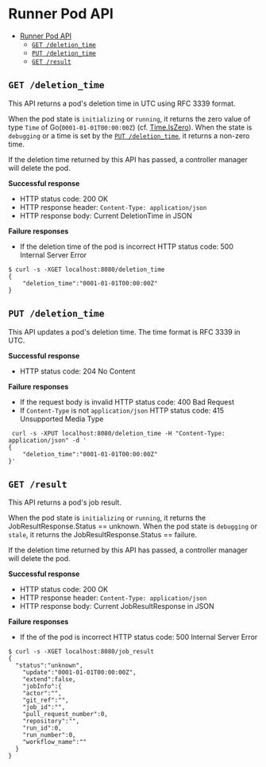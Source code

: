 Runner Pod API
==============

- [Runner Pod API](#runner-pod-api)
  - [`GET /deletion_time`](#get-deletion_time)
  - [`PUT /deletion_time`](#put-deletion_time)
  - [`GET /result`](#get-result)

## `GET /deletion_time`

This API returns a pod's deletion time in UTC using RFC 3339 format.

When the pod state is `initializing` or `running`, it returns the zero value of 
type `Time` of Go(`0001-01-01T00:00:00Z`) (cf. [Time.IsZero](https://golang.org/pkg/time/#Time.IsZero)).
When the state is `debugging` or a time is set by the [`PUT /deletion_time`](#put-deletion_time),
it returns a non-zero time.

If the deletion time returned by this API has passed, a controller manager will delete the pod.

**Successful response**

- HTTP status code: 200 OK
- HTTP response header: `Content-Type: application/json`
- HTTP response body: Current DeletionTime in JSON

**Failure responses**

- If the deletion time of the pod is incorrect
  HTTP status code: 500 Internal Server Error

```console
$ curl -s -XGET localhost:8080/deletion_time
{
	"deletion_time":"0001-01-01T00:00:00Z"
}
```

## `PUT /deletion_time`

This API updates a pod's deletion time. The time format is RFC 3339 in UTC.

**Successful response**

- HTTP status code: 204 No Content

**Failure responses**

- If the request body is invalid 
  HTTP status code: 400 Bad Request
- If `Content-Type` is not `application/json`
  HTTP status code: 415 Unsupported Media Type

```console
 curl -s -XPUT localhost:8080/deletion_time -H "Content-Type: application/json" -d '
{
	"deletion_time":"0001-01-01T00:00:00Z"
}'
```

## `GET /result`

This API returns a pod's job result.

When the pod state is `initializing` or `running`, it returns the JobResultResponse.Status == unknown.
When the pod state is `debugging` or `stale`, it returns the JobResultResponse.Status == failure.

If the deletion time returned by this API has passed, a controller manager will delete the pod.

**Successful response**

- HTTP status code: 200 OK
- HTTP response header: `Content-Type: application/json`
- HTTP response body: Current JobResultResponse in JSON

**Failure responses**

- If the  of the pod is incorrect
  HTTP status code: 500 Internal Server Error

```console
$ curl -s -XGET localhost:8080/job_result
{
  "status":"unknown",
	"update":"0001-01-01T00:00:00Z",
	"extend":false,
	"jobInfo":{
    "actor":"",
    "git_ref":"",
    "job_id":"",
    "pull_request_number":0,
    "repository":"",
    "run_id":0,
    "run_number":0,
    "workflow_name":""
  }
}